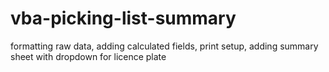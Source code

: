 # vba-picking-list-summary
formatting raw data, adding calculated fields, print setup, adding summary sheet with dropdown for licence plate
